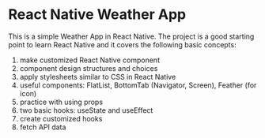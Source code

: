 # React Native Weather App

This is a simple Weather App in React Native. The project is a good starting point to learn React Native and it covers the following basic concepts:

1. make customized React Native component
2. component design structures and choices
3. apply stylesheets similar to CSS in React Native
4. useful components: FlatList, BottomTab (Navigator, Screen), Feather (for icon)
5. practice with using props
6. two basic hooks: useState and useEffect
7. create customized hooks
8. fetch API data

